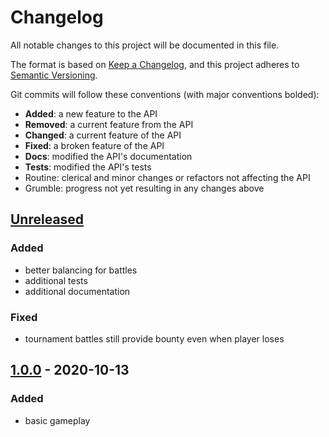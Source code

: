 # Changelog
All notable changes to this project will be documented in this file.

The format is based on [Keep a Changelog](https://keepachangelog.com/en/1.0.0/),
and this project adheres to [Semantic Versioning](https://semver.org/spec/v2.0.0.html).

Git commits will follow these conventions (with major conventions bolded):

- **Added**: a new feature to the API
- **Removed**: a current feature from the API
- **Changed**: a current feature of the API
- **Fixed**: a broken feature of the API
- **Docs**: modified the API's documentation
- **Tests**: modified the API's tests
- Routine: clerical and minor changes or refactors not affecting the API
- Grumble: progress not yet resulting in any changes above

## [Unreleased]
### Added
- better balancing for battles
- additional tests
- additional documentation

### Fixed
- tournament battles still provide bounty even when player loses

## [1.0.0] - 2020-10-13
### Added
- basic gameplay

[Unreleased]: https://github.com/signebedi/mercutio/compare/1.0.0...HEAD
[1.0.0]: https://github.com/signebedi/mercutio/releases/tag/1.0.0
